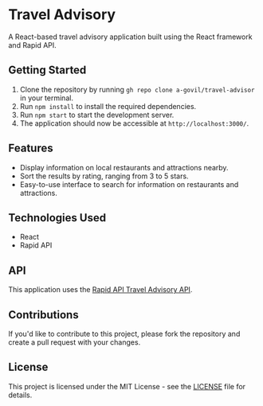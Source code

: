 # Travel Advisory
A React-based travel advisory application built using the React framework and Rapid API.

## Getting Started
1. Clone the repository by running `gh repo clone a-govil/travel-advisor` in your terminal.
2. Run `npm install` to install the required dependencies.
3. Run `npm start` to start the development server.
4. The application should now be accessible at `http://localhost:3000/`.

## Features
- Display information on local restaurants and attractions nearby.
- Sort the results by rating, ranging from 3 to 5 stars.
- Easy-to-use interface to search for information on restaurants and attractions.

## Technologies Used
- React
- Rapid API

## API
This application uses the [Rapid API Travel Advisory API](https://rapidapi.com/TravelAdvisoryAPI/api/travel-advisory).

## Contributions
If you'd like to contribute to this project, please fork the repository and create a pull request with your changes.

## License
This project is licensed under the MIT License - see the [LICENSE](LICENSE) file for details.
